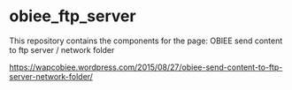 # obiee_ftp_server

This repository contains the components for the page: OBIEE send content to ftp server / network folder

https://wapcobiee.wordpress.com/2015/08/27/obiee-send-content-to-ftp-server-network-folder/

